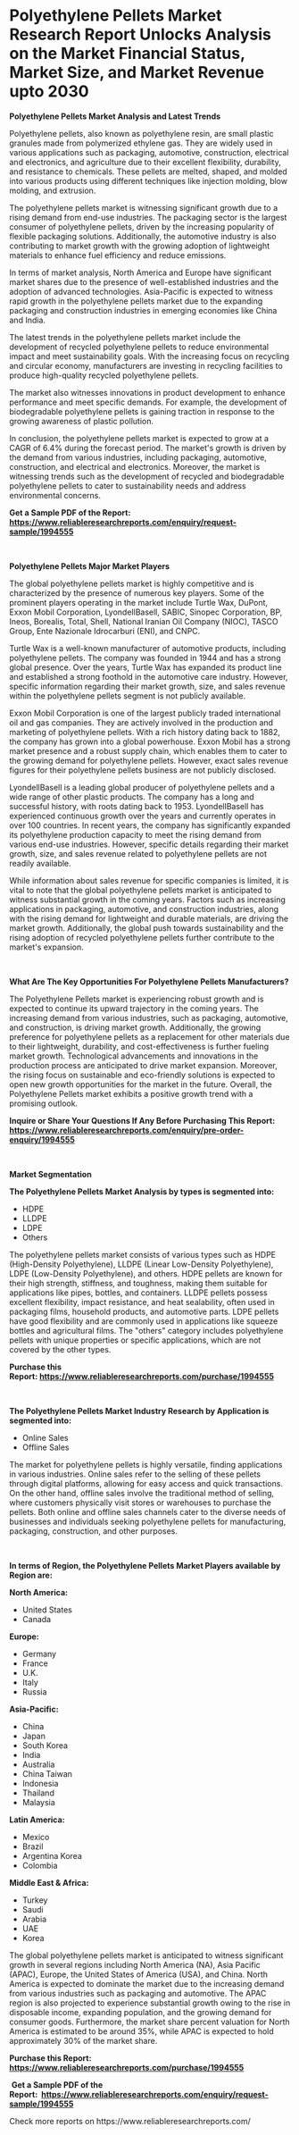 <p><h1>Polyethylene Pellets Market Research Report Unlocks Analysis on the Market Financial Status, Market Size, and Market Revenue upto 2030</h1></p><p><strong>Polyethylene Pellets Market Analysis and Latest Trends</strong></p>
<p><p>Polyethylene pellets, also known as polyethylene resin, are small plastic granules made from polymerized ethylene gas. They are widely used in various applications such as packaging, automotive, construction, electrical and electronics, and agriculture due to their excellent flexibility, durability, and resistance to chemicals. These pellets are melted, shaped, and molded into various products using different techniques like injection molding, blow molding, and extrusion.</p><p>The polyethylene pellets market is witnessing significant growth due to a rising demand from end-use industries. The packaging sector is the largest consumer of polyethylene pellets, driven by the increasing popularity of flexible packaging solutions. Additionally, the automotive industry is also contributing to market growth with the growing adoption of lightweight materials to enhance fuel efficiency and reduce emissions.</p><p>In terms of market analysis, North America and Europe have significant market shares due to the presence of well-established industries and the adoption of advanced technologies. Asia-Pacific is expected to witness rapid growth in the polyethylene pellets market due to the expanding packaging and construction industries in emerging economies like China and India.</p><p>The latest trends in the polyethylene pellets market include the development of recycled polyethylene pellets to reduce environmental impact and meet sustainability goals. With the increasing focus on recycling and circular economy, manufacturers are investing in recycling facilities to produce high-quality recycled polyethylene pellets.</p><p>The market also witnesses innovations in product development to enhance performance and meet specific demands. For example, the development of biodegradable polyethylene pellets is gaining traction in response to the growing awareness of plastic pollution.</p><p>In conclusion, the polyethylene pellets market is expected to grow at a CAGR of 6.4% during the forecast period. The market's growth is driven by the demand from various industries, including packaging, automotive, construction, and electrical and electronics. Moreover, the market is witnessing trends such as the development of recycled and biodegradable polyethylene pellets to cater to sustainability needs and address environmental concerns.</p></p>
<p><strong>Get a Sample PDF of the Report:&nbsp; <a href="https://www.reliableresearchreports.com/enquiry/request-sample/1994555">https://www.reliableresearchreports.com/enquiry/request-sample/1994555</a></strong></p>
<p>&nbsp;</p>
<p><strong>Polyethylene Pellets Major Market Players</strong></p>
<p><p>The global polyethylene pellets market is highly competitive and is characterized by the presence of numerous key players. Some of the prominent players operating in the market include Turtle Wax, DuPont, Exxon Mobil Corporation, LyondellBasell, SABIC, Sinopec Corporation, BP, Ineos, Borealis, Total, Shell, National Iranian Oil Company (NIOC), TASCO Group, Ente Nazionale Idrocarburi (ENI), and CNPC.</p><p>Turtle Wax is a well-known manufacturer of automotive products, including polyethylene pellets. The company was founded in 1944 and has a strong global presence. Over the years, Turtle Wax has expanded its product line and established a strong foothold in the automotive care industry. However, specific information regarding their market growth, size, and sales revenue within the polyethylene pellets segment is not publicly available.</p><p>Exxon Mobil Corporation is one of the largest publicly traded international oil and gas companies. They are actively involved in the production and marketing of polyethylene pellets. With a rich history dating back to 1882, the company has grown into a global powerhouse. Exxon Mobil has a strong market presence and a robust supply chain, which enables them to cater to the growing demand for polyethylene pellets. However, exact sales revenue figures for their polyethylene pellets business are not publicly disclosed.</p><p>LyondellBasell is a leading global producer of polyethylene pellets and a wide range of other plastic products. The company has a long and successful history, with roots dating back to 1953. LyondellBasell has experienced continuous growth over the years and currently operates in over 100 countries. In recent years, the company has significantly expanded its polyethylene production capacity to meet the rising demand from various end-use industries. However, specific details regarding their market growth, size, and sales revenue related to polyethylene pellets are not readily available.</p><p>While information about sales revenue for specific companies is limited, it is vital to note that the global polyethylene pellets market is anticipated to witness substantial growth in the coming years. Factors such as increasing applications in packaging, automotive, and construction industries, along with the rising demand for lightweight and durable materials, are driving the market growth. Additionally, the global push towards sustainability and the rising adoption of recycled polyethylene pellets further contribute to the market's expansion.</p></p>
<p>&nbsp;</p>
<p><strong>What Are The Key Opportunities For Polyethylene Pellets Manufacturers?</strong></p>
<p><p>The Polyethylene Pellets market is experiencing robust growth and is expected to continue its upward trajectory in the coming years. The increasing demand from various industries, such as packaging, automotive, and construction, is driving market growth. Additionally, the growing preference for polyethylene pellets as a replacement for other materials due to their lightweight, durability, and cost-effectiveness is further fueling market growth. Technological advancements and innovations in the production process are anticipated to drive market expansion. Moreover, the rising focus on sustainable and eco-friendly solutions is expected to open new growth opportunities for the market in the future. Overall, the Polyethylene Pellets market exhibits a positive growth trend with a promising outlook.</p></p>
<p><strong>Inquire or Share Your Questions If Any Before Purchasing This Report: <a href="https://www.reliableresearchreports.com/enquiry/pre-order-enquiry/1994555">https://www.reliableresearchreports.com/enquiry/pre-order-enquiry/1994555</a></strong></p>
<p>&nbsp;</p>
<p><strong>Market Segmentation</strong></p>
<p><strong>The Polyethylene Pellets Market Analysis by types is segmented into:</strong></p>
<p><ul><li>HDPE</li><li>LLDPE</li><li>LDPE</li><li>Others</li></ul></p>
<p><p>The polyethylene pellets market consists of various types such as HDPE (High-Density Polyethylene), LLDPE (Linear Low-Density Polyethylene), LDPE (Low-Density Polyethylene), and others. HDPE pellets are known for their high strength, stiffness, and toughness, making them suitable for applications like pipes, bottles, and containers. LLDPE pellets possess excellent flexibility, impact resistance, and heat sealability, often used in packaging films, household products, and automotive parts. LDPE pellets have good flexibility and are commonly used in applications like squeeze bottles and agricultural films. The "others" category includes polyethylene pellets with unique properties or specific applications, which are not covered by the other types.</p></p>
<p><strong>Purchase this Report:&nbsp;<a href="https://www.reliableresearchreports.com/purchase/1994555">https://www.reliableresearchreports.com/purchase/1994555</a></strong></p>
<p>&nbsp;</p>
<p><strong>The Polyethylene Pellets Market Industry Research by Application is segmented into:</strong></p>
<p><ul><li>Online Sales</li><li>Offline Sales</li></ul></p>
<p><p>The market for polyethylene pellets is highly versatile, finding applications in various industries. Online sales refer to the selling of these pellets through digital platforms, allowing for easy access and quick transactions. On the other hand, offline sales involve the traditional method of selling, where customers physically visit stores or warehouses to purchase the pellets. Both online and offline sales channels cater to the diverse needs of businesses and individuals seeking polyethylene pellets for manufacturing, packaging, construction, and other purposes.</p></p>
<p>&nbsp;</p>
<p><strong>In terms of Region, the Polyethylene Pellets Market Players available by Region are:</strong></p>
<p>
    <p> <strong> North America: </strong>
        <ul>
            <li>United States</li>
            <li>Canada</li>
        </ul>
        </p> 
    <p> <strong> Europe: </strong>
        <ul>
            <li>Germany</li>
            <li>France</li>
            <li>U.K.</li>
            <li>Italy</li>
            <li>Russia</li>
        </ul>
        </p> 
    <p> <strong> Asia-Pacific: </strong>
        <ul>
            <li>China</li>
            <li>Japan</li>
            <li>South Korea</li>
            <li>India</li>
            <li>Australia</li>
            <li>China Taiwan</li>
            <li>Indonesia</li>
            <li>Thailand</li>
            <li>Malaysia</li>
        </ul>
        </p> 
    <p> <strong> Latin America: </strong>
        <ul>
            <li>Mexico</li>
            <li>Brazil</li>
            <li>Argentina Korea</li>
            <li>Colombia</li>
        </ul>
        </p> 
    <p> <strong> Middle East & Africa: </strong>
        <ul>
            <li>Turkey</li>
            <li>Saudi</li>
            <li>Arabia</li>
            <li>UAE</li>
            <li>Korea</li>
        </ul>
    </p>
    </p>
<p><p>The global polyethylene pellets market is anticipated to witness significant growth in several regions including North America (NA), Asia Pacific (APAC), Europe, the United States of America (USA), and China. North America is expected to dominate the market due to the increasing demand from various industries such as packaging and automotive. The APAC region is also projected to experience substantial growth owing to the rise in disposable income, expanding population, and the growing demand for consumer goods. Furthermore, the market share percent valuation for North America is estimated to be around 35%, while APAC is expected to hold approximately 30% of the market share.</p></p>
<p><strong>Purchase this Report: <a href="https://www.reliableresearchreports.com/purchase/1994555">https://www.reliableresearchreports.com/purchase/1994555</a></strong></p>
<p>&nbsp;<strong>Get a Sample PDF of the Report:&nbsp;&nbsp;<a href="https://www.reliableresearchreports.com/enquiry/request-sample/1994555">https://www.reliableresearchreports.com/enquiry/request-sample/1994555</a></strong></p>
<p><strong></strong></p>
<p>Check more reports on https://www.reliableresearchreports.com/</p>